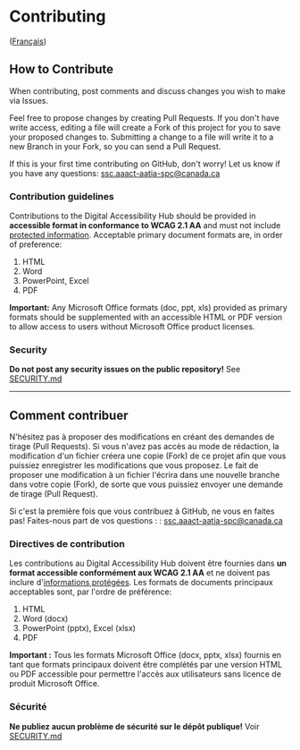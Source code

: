 # Contributing

([Français](#comment-contribuer))

## How to Contribute

When contributing, post comments and discuss changes you wish to make via Issues.

Feel free to propose changes by creating Pull Requests. If you don't have write access, editing a file will create a Fork of this project for you to save your proposed changes to. Submitting a change to a file will write it to a new Branch in your Fork, so you can send a Pull Request.

If this is your first time contributing on GitHub, don't worry! 
Let us know if you have any questions: ssc.aaact-aatia-spc@canada.ca

### Contribution guidelines

Contributions to the Digital Accessibility Hub should be provided in **accessible format in conformance to WCAG 2.1 AA** and must not include [protected information](https://www.tpsgc-pwgsc.gc.ca/esc-src/protection-safeguarding/niveaux-levels-eng.html). Acceptable primary document formats are, in order of preference:
1. HTML
2. Word
3. PowerPoint, Excel
4. PDF

**Important:** Any Microsoft Office formats (doc, ppt, xls) provided as primary formats should be supplemented with an accessible HTML or PDF version to allow access to users without Microsoft Office product licenses.

### Security

**Do not post any security issues on the public repository!** See [SECURITY.md](SECURITY.md)

______________________

## Comment contribuer

N'hésitez pas à proposer des modifications en créant des demandes de tirage (Pull Requests). Si vous n'avez pas accès au mode de rédaction, la modification d'un fichier créera une copie (Fork) de ce projet afin que vous puissiez enregistrer les modifications que vous proposez. Le fait de proposer une modification à un fichier l'écrira dans une nouvelle branche dans votre copie (Fork), de sorte que vous puissiez envoyer une demande de tirage (Pull Request).

Si c'est la première fois que vous contribuez à GitHub, ne vous en faites pas! 
Faites-nous part de vos questions : : ssc.aaact-aatia-spc@canada.ca

### Directives de contribution

Les contributions au Digital Accessibility Hub doivent être fournies dans **un format accessible conformément aux WCAG 2.1 AA** et ne doivent pas inclure d'[informations protégées](https://www.tpsgc-pwgsc.gc.ca/esc-src/protection-safeguarding/niveaux-levels-fra.html). Les formats de documents principaux acceptables sont, par l'ordre de préférence:
1. HTML
2. Word (docx)
3. PowerPoint (pptx), Excel (xlsx)
4. PDF

**Important :** Tous les formats Microsoft Office (docx, pptx, xlsx) fournis en tant que formats principaux doivent être complétés par une version HTML ou PDF accessible pour permettre l'accès aux utilisateurs sans licence de produit Microsoft Office.

### Sécurité

**Ne publiez aucun problème de sécurité sur le dépôt publique!** Voir [SECURITY.md](SECURITY.md)
